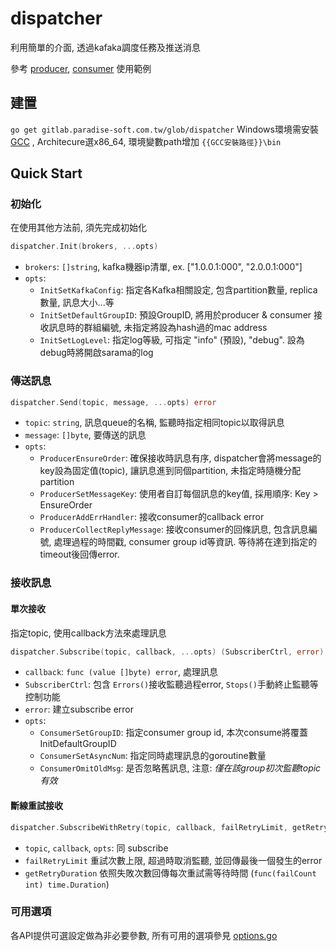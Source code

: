 # dispatcher

利用簡單的介面, 透過kafaka調度任務及推送消息

參考 [producer](./examples/producer/main.go), [consumer](./examples/consumer/main.go) 使用範例

## 建置
`go get gitlab.paradise-soft.com.tw/glob/dispatcher`
Windows環境需安裝 [GCC](./build/mingw-w64-install.exe) , Architecure選x86_64, 環境變數path增加 `{{GCC安裝路徑}}\bin`

## Quick Start
### 初始化
在使用其他方法前, 須先完成初始化
```go
dispatcher.Init(brokers, ...opts)
```
- `brokers`: `[]string`, kafka機器ip清單, ex. ["1.0.0.1:000", "2.0.0.1:000"]
- `opts`:
  - `InitSetKafkaConfig`: 指定各Kafka相關設定, 包含partition數量, replica數量, 訊息大小...等
  - `InitSetDefaultGroupID`: 預設GroupID, 將用於producer & consumer 接收訊息時的群組編號, 未指定將設為hash過的mac address
  - `InitSetLogLevel`: 指定log等級, 可指定 "info" (預設), "debug". 設為debug時將開啟sarama的log

### 傳送訊息

```go
dispatcher.Send(topic, message, ...opts) error
```
- `topic`: `string`, 訊息queue的名稱, 監聽時指定相同topic以取得訊息
- `message`: `[]byte`, 要傳送的訊息
- `opts`:
  - `ProducerEnsureOrder`: 確保接收時訊息有序, dispatcher會將message的key設為固定值(topic), 讓訊息進到同個partition, 未指定時隨機分配partition
  - `ProducerSetMessageKey`: 使用者自訂每個訊息的key值, 採用順序: Key > EnsureOrder
  - `ProducerAddErrHandler`: 接收consumer的callback error
  - `ProducerCollectReplyMessage`: 接收consumer的回條訊息, 包含訊息編號, 處理過程的時間戳, consumer group id等資訊. 等待將在達到指定的timeout後回傳error.

### 接收訊息

#### 單次接收
指定topic, 使用callback方法來處理訊息

```go
dispatcher.Subscribe(topic, callback, ...opts) (SubscriberCtrl, error)
```
- `callback`: `func (value []byte) error`, 處理訊息
- `SubscriberCtrl`: 包含 `Errors()`接收監聽過程error, `Stops()`手動終止監聽等控制功能
- `error`: 建立subscribe error
- `opts`:
  - `ConsumerSetGroupID`: 指定consumer group id, 本次consume將覆蓋InitDefaultGroupID
  - `ConsumerSetAsyncNum`: 指定同時處理訊息的goroutine數量
  - `ConsumerOmitOldMsg`: 是否忽略舊訊息, 注意: *僅在該group初次監聽topic有效*

#### 斷線重試接收
```go
dispatcher.SubscribeWithRetry(topic, callback, failRetryLimit, getRetryDuration, dispatcher.ConsumerSetAsyncNum(100))
```
- `topic`, `callback`, `opts`: 同 subscribe
- `failRetryLimit` 重試次數上限, 超過時取消監聽, 並回傳最後一個發生的error
- `getRetryDuration` 依照失敗次數回傳每次重試需等待時間 (`func(failCount int) time.Duration`)


### 可用選項

各API提供可選設定做為非必要參數, 所有可用的選項參見 [options.go](./options.go)

